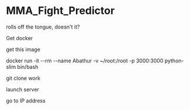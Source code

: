 # MMA_Fight_Predictor
rolls off the tongue, doesn't it?

Get docker

get this image

docker run -it --rm --name Abathur -v ~/root:/root -p 3000:3000 python-slim bin/bash

git clone work

launch server

go to IP address


